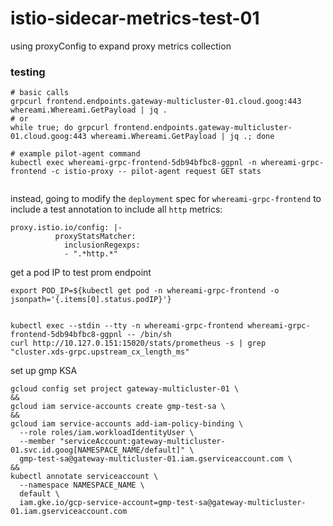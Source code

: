 # istio-sidecar-metrics-test-01
using proxyConfig to expand proxy metrics collection

### testing

```
# basic calls 
grpcurl frontend.endpoints.gateway-multicluster-01.cloud.goog:443 whereami.Whereami.GetPayload | jq .
# or
while true; do grpcurl frontend.endpoints.gateway-multicluster-01.cloud.goog:443 whereami.Whereami.GetPayload | jq .; done

# example pilot-agent command
kubectl exec whereami-grpc-frontend-5db94bfbc8-ggpnl -n whereami-grpc-frontend -c istio-proxy -- pilot-agent request GET stats


```

instead, going to modify the `deployment` spec for `whereami-grpc-frontend` to include a test annotation to include all `http` metrics:

```
proxy.istio.io/config: |-
          proxyStatsMatcher:
            inclusionRegexps:
            - ".*http.*"
```

get a pod IP to test prom endpoint 

```
export POD_IP=${kubectl get pod -n whereami-grpc-frontend -o jsonpath='{.items[0].status.podIP}'}


kubectl exec --stdin --tty -n whereami-grpc-frontend whereami-grpc-frontend-5db94bfbc8-ggpnl -- /bin/sh
curl http://10.127.0.151:15020/stats/prometheus -s | grep "cluster.xds-grpc.upstream_cx_length_ms"
```

set up gmp KSA
```
gcloud config set project gateway-multicluster-01 \
&&
gcloud iam service-accounts create gmp-test-sa \
&&
gcloud iam service-accounts add-iam-policy-binding \
  --role roles/iam.workloadIdentityUser \
  --member "serviceAccount:gateway-multicluster-01.svc.id.goog[NAMESPACE_NAME/default]" \
  gmp-test-sa@gateway-multicluster-01.iam.gserviceaccount.com \
&&
kubectl annotate serviceaccount \
  --namespace NAMESPACE_NAME \
  default \
  iam.gke.io/gcp-service-account=gmp-test-sa@gateway-multicluster-01.iam.gserviceaccount.com
```